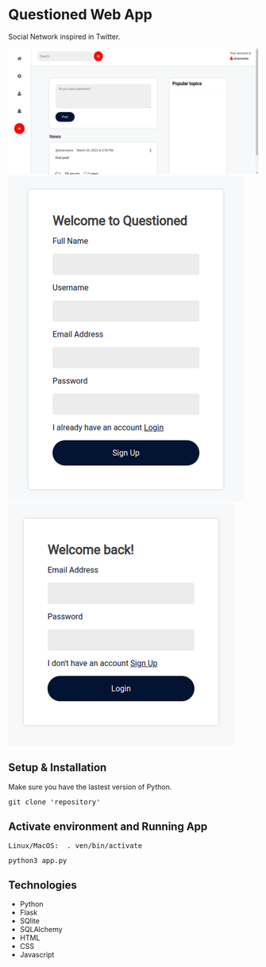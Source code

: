 # Questioned Web App

Social Network inspired in Twitter.

<img src="./static/home.png"/> 
<img src="./static/sign-up.png"/> 
<img src="./static/login.png"/> 

## Setup & Installation

Make sure you have the lastest version of Python.

<pre>git clone 'repository' </pre>

## Activate environment and Running App

<pre>Linux/MacOS:  . ven/bin/activate</pre>
<pre>python3 app.py</pre>

## Technologies
- Python 
- Flask
- SQlite
- SQLAlchemy
- HTML
- CSS
- Javascript
